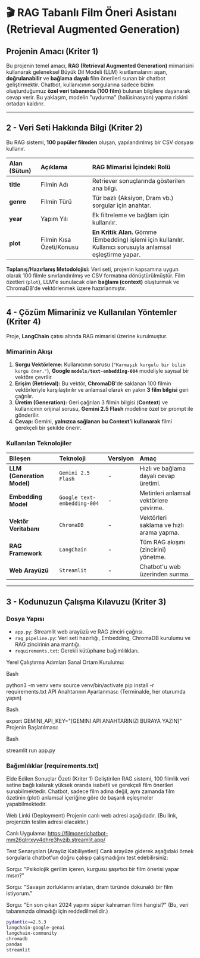 # 🎬 RAG Tabanlı Film Öneri Asistanı (Retrieval Augmented Generation)

## Projenin Amacı (Kriter 1)

Bu projenin temel amacı, **RAG (Retrieval Augmented Generation)** mimarisini kullanarak geleneksel Büyük Dil Modeli (LLM) kısıtlamalarını aşan, **doğrulanabilir** ve **bağlama dayalı** film önerileri sunan bir chatbot geliştirmektir. Chatbot, kullanıcının sorgularına sadece bizim oluşturduğumuz **özel veri tabanında (100 film)** bulunan bilgilere dayanarak cevap verir. Bu yaklaşım, modelin "uydurma" (halüsinasyon) yapma riskini ortadan kaldırır.

---

## 2 - Veri Seti Hakkında Bilgi (Kriter 2)

Bu RAG sistemi, **100 popüler filmden** oluşan, yapılandırılmış bir CSV dosyası kullanır.

| Alan (Sütun) | Açıklama | RAG Mimarisi İçindeki Rolü |
| :--- | :--- | :--- |
| **title** | Filmin Adı | Retriever sonuçlarında gösterilen ana bilgi. |
| **genre** | Filmin Türü | Tür bazlı (Aksiyon, Dram vb.) sorgular için anahtar. |
| **year** | Yapım Yılı | Ek filtreleme ve bağlam için kullanılır. |
| **plot** | Filmin Kısa Özeti/Konusu | **En Kritik Alan.** Gömme (Embedding) işlemi için kullanılır. Kullanıcı sorusuyla anlamsal eşleştirme yapar. |

**Toplanış/Hazırlanış Metodolojisi:**
Veri seti, projenin kapsamına uygun olarak 100 filmle sınırlandırılmış ve CSV formatına dönüştürülmüştür. Film özetleri (`plot`), LLM'e sunulacak olan **bağlamı (context)** oluşturmak ve ChromaDB'de vektörlenmek üzere hazırlanmıştır.

---

## 4 - Çözüm Mimariniz ve Kullanılan Yöntemler (Kriter 4)

Proje, **LangChain** çatısı altında RAG mimarisi üzerine kurulmuştur.

### Mimarinin Akışı

1.  **Sorgu Vektörleme:** Kullanıcının sorusu (`"Karmaşık kurgulu bir bilim kurgu öner."`), **Google `models/text-embedding-004`** modeliyle sayısal bir vektöre çevrilir.
2.  **Erişim (Retrieval):** Bu vektör, **ChromaDB**'de saklanan 100 filmin vektörleriyle karşılaştırılır ve anlamsal olarak en yakın **3 film bilgisi** geri çağrılır.
3.  **Üretim (Generation):** Geri çağrılan 3 filmin bilgisi (**Context**) ve kullanıcının orijinal sorusu, **Gemini 2.5 Flash** modeline özel bir prompt ile gönderilir.
4.  **Cevap:** Gemini, **yalnızca sağlanan bu Context'i kullanarak** filmi gerekçeli bir şekilde önerir.

### Kullanılan Teknolojiler

| Bileşen | Teknoloji | Versiyon | Amaç |
| :--- | :--- | :--- | :--- |
| **LLM (Generation Model)** | `Gemini 2.5 Flash` | - | Hızlı ve bağlama dayalı cevap üretimi. |
| **Embedding Model** | `Google text-embedding-004` | - | Metinleri anlamsal vektörlere çevirme. |
| **Vektör Veritabanı** | `ChromaDB` | - | Vektörleri saklama ve hızlı arama yapma. |
| **RAG Framework** | `LangChain` | - | Tüm RAG akışını (zincirini) yönetme. |
| **Web Arayüzü** | `Streamlit` | - | Chatbot'u web üzerinden sunma. |

---

## 3 - Kodunuzun Çalışma Kılavuzu (Kriter 3)

### Dosya Yapısı

* `app.py`: Streamlit web arayüzü ve RAG zinciri çağrısı.
* `rag_pipeline.py`: Veri seti hazırlığı, Embedding, ChromaDB kurulumu ve RAG zincirinin ana mantığı.
* `requirements.txt`: Gerekli kütüphane bağımlılıkları.


Yerel Çalıştırma Adımları
Sanal Ortam Kurulumu:

Bash

python3 -m venv venv
source venv/bin/activate
pip install -r requirements.txt
API Anahtarının Ayarlanması: (Terminalde, her oturumda yapın)

Bash

export GEMINI_API_KEY="[GEMINI API ANAHTARINIZI BURAYA YAZIN]"
Projenin Başlatılması:

Bash

streamlit run app.py

### Bağımlılıklar (requirements.txt)

Elde Edilen Sonuçlar Özeti (Kriter 1)
Geliştirilen RAG sistemi, 100 filmlik veri setine bağlı kalarak yüksek oranda isabetli ve gerekçeli film önerileri sunabilmektedir. Chatbot, sadece film adına değil, aynı zamanda film özetinin (plot) anlamsal içeriğine göre de başarılı eşleşmeler yapabilmektedir.

Web Linki (Deployment)
Projenin canlı web adresi aşağıdadır. (Bu link, projenizin teslim adresi olacaktır.)

Canlı Uygulama: https://filmonerichatbot-mm26glrrxyv4dhre3hvzjb.streamlit.app/

Test Senaryoları (Arayüz Kabiliyetleri)
Canlı arayüze giderek aşağıdaki örnek sorgularla chatbot'un doğru çalışıp çalışmadığını test edebilirsiniz:

Sorgu: "Psikolojik gerilim içeren, kurgusu şaşırtıcı bir film önerisi yapar mısın?"

Sorgu: "Savaşın zorluklarını anlatan, dram türünde dokunaklı bir film istiyorum."

Sorgu: "En son çıkan 2024 yapımı süper kahraman filmi hangisi?" (Bu, veri tabanınızda olmadığı için reddedilmelidir.)

```bash
pydantic==2.5.3
langchain-google-genai
langchain-community
chromadb
pandas
streamlit
